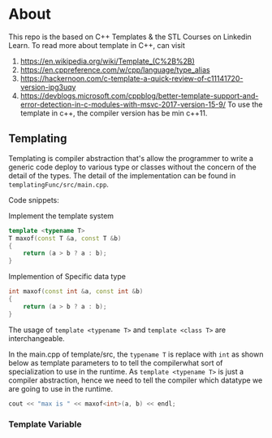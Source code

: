 # About

This repo is the based on C++ Templates & the STL Courses on Linkedin Learn.
To read more about template in C++, can visit

1. https://en.wikipedia.org/wiki/Template_(C%2B%2B)
2. https://en.cppreference.com/w/cpp/language/type_alias
3. https://hackernoon.com/c-template-a-quick-review-of-c11141720-version-ipg3uqy
4. https://devblogs.microsoft.com/cppblog/better-template-support-and-error-detection-in-c-modules-with-msvc-2017-version-15-9/
   To use the template in c++, the compiler version has be min c++11.

## Templating

Templating is compiler abstraction that's allow the programmer to write a generic code deploy
to various type or classes without the concern of the detail of the types. The detail of the
implementation can be found in `templatingFunc/src/main.cpp`.

Code snippets:

Implement the template system

```c++
template <typename T>
T maxof(const T &a, const T &b)
{
    return (a > b ? a : b);
}
```

Implemention of Specific data type

```c++
int maxof(const int &a, const int &b)
{
    return (a > b ? a : b);
}
```

The usage of `template <typename T>` and `template <class T>` are interchangeable.

In the main.cpp of template/src, the `typename T` is replace with `int` as shown below as template
parameters to to tell the compilerwhat sort of specialization to use in the runtime. As
`template <typename T>` is just a compiler abstraction, hence we need to tell the compiler which
datatype we are going to use in the runtime.

```c++
cout << "max is " << maxof<int>(a, b) << endl;
```

### Template Variable
